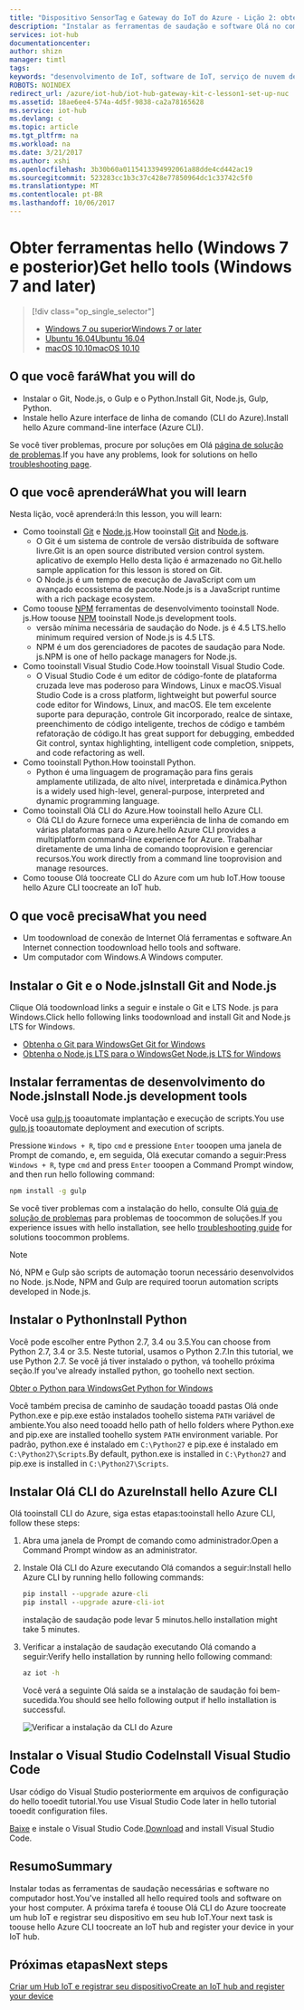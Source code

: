```yaml
---
title: "Dispositivo SensorTag e Gateway do IoT do Azure - Lição 2: obter ferramentas (Windows) | Microsoft Docs"
description: "Instalar as ferramentas de saudação e software Olá no computador host executando o Windows, crie um hub IoT e registrar seu dispositivo no hub IoT de saudação."
services: iot-hub
documentationcenter: 
author: shizn
manager: timtl
tags: 
keywords: "desenvolvimento de IoT, software de IoT, serviço de nuvem de IoT, software de Internet das Coisas, CLI do Azure, instalar o git no windows, executar gulp, instalar node js no windows, instalar npm no windows, instalar Python no windows"
ROBOTS: NOINDEX
redirect_url: /azure/iot-hub/iot-hub-gateway-kit-c-lesson1-set-up-nuc
ms.assetid: 18ae6ee4-574a-4d5f-9838-ca2a78165628
ms.service: iot-hub
ms.devlang: c
ms.topic: article
ms.tgt_pltfrm: na
ms.workload: na
ms.date: 3/21/2017
ms.author: xshi
ms.openlocfilehash: 3b30b60a0115413394992061a88dde4cd442ac19
ms.sourcegitcommit: 523283cc1b3c37c428e77850964dc1c33742c5f0
ms.translationtype: MT
ms.contentlocale: pt-BR
ms.lasthandoff: 10/06/2017
---
```

# <a name="get-hello-tools-windows-7-and-later"></a><span data-ttu-id="0452c-104">Obter ferramentas hello (Windows 7 e posterior)</span><span class="sxs-lookup"><span data-stu-id="0452c-104">Get hello tools (Windows 7 and later)</span></span>
> [!div class="op_single_selector"]
> * [<span data-ttu-id="0452c-105">Windows 7 ou superior</span><span class="sxs-lookup"><span data-stu-id="0452c-105">Windows 7 or later</span></span>](iot-hub-gateway-kit-c-lesson2-get-the-tools-win32.md)
> * [<span data-ttu-id="0452c-106">Ubuntu 16.04</span><span class="sxs-lookup"><span data-stu-id="0452c-106">Ubuntu 16.04</span></span>](iot-hub-gateway-kit-c-lesson2-get-the-tools-ubuntu.md)
> * [<span data-ttu-id="0452c-107">macOS 10.10</span><span class="sxs-lookup"><span data-stu-id="0452c-107">macOS 10.10</span></span>](iot-hub-gateway-kit-c-lesson2-get-the-tools-mac.md)

## <a name="what-you-will-do"></a><span data-ttu-id="0452c-108">O que você fará</span><span class="sxs-lookup"><span data-stu-id="0452c-108">What you will do</span></span>

- <span data-ttu-id="0452c-109">Instalar o Git, Node.js, o Gulp e o Python.</span><span class="sxs-lookup"><span data-stu-id="0452c-109">Install Git, Node.js, Gulp, Python.</span></span>
- <span data-ttu-id="0452c-110">Instale hello Azure interface de linha de comando (CLI do Azure).</span><span class="sxs-lookup"><span data-stu-id="0452c-110">Install hello Azure command-line interface (Azure CLI).</span></span> 

<span data-ttu-id="0452c-111">Se você tiver problemas, procure por soluções em Olá [página de solução de problemas](iot-hub-gateway-kit-c-troubleshooting.md).</span><span class="sxs-lookup"><span data-stu-id="0452c-111">If you have any problems, look for solutions on hello [troubleshooting page](iot-hub-gateway-kit-c-troubleshooting.md).</span></span>

## <a name="what-you-will-learn"></a><span data-ttu-id="0452c-112">O que você aprenderá</span><span class="sxs-lookup"><span data-stu-id="0452c-112">What you will learn</span></span>

<span data-ttu-id="0452c-113">Nesta lição, você aprenderá:</span><span class="sxs-lookup"><span data-stu-id="0452c-113">In this lesson, you will learn:</span></span>

- <span data-ttu-id="0452c-114">Como tooinstall [Git](https://git-scm.com/) e [Node.js](https://nodejs.org/en/).</span><span class="sxs-lookup"><span data-stu-id="0452c-114">How tooinstall [Git](https://git-scm.com/) and [Node.js](https://nodejs.org/en/).</span></span>
  - <span data-ttu-id="0452c-115">O Git é um sistema de controle de versão distribuída de software livre.</span><span class="sxs-lookup"><span data-stu-id="0452c-115">Git is an open source distributed version control system.</span></span> <span data-ttu-id="0452c-116">aplicativo de exemplo Hello desta lição é armazenado no Git.</span><span class="sxs-lookup"><span data-stu-id="0452c-116">hello sample application for this lesson is stored on Git.</span></span>
  - <span data-ttu-id="0452c-117">O Node.js é um tempo de execução de JavaScript com um avançado ecossistema de pacote.</span><span class="sxs-lookup"><span data-stu-id="0452c-117">Node.js is a JavaScript runtime with a rich package ecosystem.</span></span>
- <span data-ttu-id="0452c-118">Como toouse [NPM](https://www.npmjs.com/) ferramentas de desenvolvimento tooinstall Node. js.</span><span class="sxs-lookup"><span data-stu-id="0452c-118">How toouse [NPM](https://www.npmjs.com/) tooinstall Node.js development tools.</span></span>
  - <span data-ttu-id="0452c-119">versão mínima necessária de saudação do Node. js é 4.5 LTS.</span><span class="sxs-lookup"><span data-stu-id="0452c-119">hello minimum required version of Node.js is 4.5 LTS.</span></span>
  - <span data-ttu-id="0452c-120">NPM é um dos gerenciadores de pacotes de saudação para Node. js.</span><span class="sxs-lookup"><span data-stu-id="0452c-120">NPM is one of hello package managers for Node.js.</span></span>
- <span data-ttu-id="0452c-121">Como tooinstall Visual Studio Code.</span><span class="sxs-lookup"><span data-stu-id="0452c-121">How tooinstall Visual Studio Code.</span></span>
  - <span data-ttu-id="0452c-122">O Visual Studio Code é um editor de código-fonte de plataforma cruzada leve mas poderoso para Windows, Linux e macOS.</span><span class="sxs-lookup"><span data-stu-id="0452c-122">Visual Studio Code is a cross platform, lightweight but powerful source code editor for Windows, Linux, and macOS.</span></span> <span data-ttu-id="0452c-123">Ele tem excelente suporte para depuração, controle Git incorporado, realce de sintaxe, preenchimento de código inteligente, trechos de código e também refatoração de código.</span><span class="sxs-lookup"><span data-stu-id="0452c-123">It has great support for debugging, embedded Git control, syntax highlighting, intelligent code completion, snippets, and code refactoring as well.</span></span>
- <span data-ttu-id="0452c-124">Como tooinstall Python.</span><span class="sxs-lookup"><span data-stu-id="0452c-124">How tooinstall Python.</span></span>
  - <span data-ttu-id="0452c-125">Python é uma linguagem de programação para fins gerais amplamente utilizada, de alto nível, interpretada e dinâmica.</span><span class="sxs-lookup"><span data-stu-id="0452c-125">Python is a widely used high-level, general-purpose, interpreted and dynamic programming language.</span></span>
- <span data-ttu-id="0452c-126">Como tooinstall Olá CLI do Azure.</span><span class="sxs-lookup"><span data-stu-id="0452c-126">How tooinstall hello Azure CLI.</span></span>
  - <span data-ttu-id="0452c-127">Olá CLI do Azure fornece uma experiência de linha de comando em várias plataformas para o Azure.</span><span class="sxs-lookup"><span data-stu-id="0452c-127">hello Azure CLI provides a multiplatform command-line experience for Azure.</span></span> <span data-ttu-id="0452c-128">Trabalhar diretamente de uma linha de comando tooprovision e gerenciar recursos.</span><span class="sxs-lookup"><span data-stu-id="0452c-128">You work directly from a command line tooprovision and manage resources.</span></span>
- <span data-ttu-id="0452c-129">Como toouse Olá toocreate CLI do Azure com um hub IoT.</span><span class="sxs-lookup"><span data-stu-id="0452c-129">How toouse hello Azure CLI toocreate an IoT hub.</span></span>

## <a name="what-you-need"></a><span data-ttu-id="0452c-130">O que você precisa</span><span class="sxs-lookup"><span data-stu-id="0452c-130">What you need</span></span>

- <span data-ttu-id="0452c-131">Um toodownload de conexão de Internet Olá ferramentas e software.</span><span class="sxs-lookup"><span data-stu-id="0452c-131">An Internet connection toodownload hello tools and software.</span></span>
- <span data-ttu-id="0452c-132">Um computador com Windows.</span><span class="sxs-lookup"><span data-stu-id="0452c-132">A Windows computer.</span></span>

## <a name="install-git-and-nodejs"></a><span data-ttu-id="0452c-133">Instalar o Git e o Node.js</span><span class="sxs-lookup"><span data-stu-id="0452c-133">Install Git and Node.js</span></span>

<span data-ttu-id="0452c-134">Clique Olá toodownload links a seguir e instale o Git e LTS Node. js para Windows.</span><span class="sxs-lookup"><span data-stu-id="0452c-134">Click hello following links toodownload and install Git and Node.js LTS for Windows.</span></span>

- [<span data-ttu-id="0452c-135">Obtenha o Git para Windows</span><span class="sxs-lookup"><span data-stu-id="0452c-135">Get Git for Windows</span></span>](https://git-scm.com/download/win/)
- [<span data-ttu-id="0452c-136">Obtenha o Node.js LTS para o Windows</span><span class="sxs-lookup"><span data-stu-id="0452c-136">Get Node.js LTS for Windows</span></span>](https://nodejs.org/en/)

## <a name="install-nodejs-development-tools"></a><span data-ttu-id="0452c-137">Instalar ferramentas de desenvolvimento do Node.js</span><span class="sxs-lookup"><span data-stu-id="0452c-137">Install Node.js development tools</span></span>

<span data-ttu-id="0452c-138">Você usa [gulp.js](http://gulpjs.com/) tooautomate implantação e execução de scripts.</span><span class="sxs-lookup"><span data-stu-id="0452c-138">You use [gulp.js](http://gulpjs.com/) tooautomate deployment and execution of scripts.</span></span>

<span data-ttu-id="0452c-139">Pressione `Windows + R`, tipo `cmd` e pressione `Enter` tooopen uma janela de Prompt de comando, e, em seguida, Olá executar comando a seguir:</span><span class="sxs-lookup"><span data-stu-id="0452c-139">Press `Windows + R`, type `cmd` and press `Enter` tooopen a Command Prompt window, and then run hello following command:</span></span>

```cmd
npm install -g gulp
```

<span data-ttu-id="0452c-140">Se você tiver problemas com a instalação do hello, consulte Olá [guia de solução de problemas](iot-hub-gateway-kit-c-troubleshooting.md) para problemas de toocommon de soluções.</span><span class="sxs-lookup"><span data-stu-id="0452c-140">If you experience issues with hello installation, see hello [troubleshooting guide](iot-hub-gateway-kit-c-troubleshooting.md) for solutions toocommon problems.</span></span>

> [!Note]
> <span data-ttu-id="0452c-141">Nó, NPM e Gulp são scripts de automação toorun necessário desenvolvidos no Node. js.</span><span class="sxs-lookup"><span data-stu-id="0452c-141">Node, NPM and Gulp are required toorun automation scripts developed in Node.js.</span></span>

## <a name="install-python"></a><span data-ttu-id="0452c-142">Instalar o Python</span><span class="sxs-lookup"><span data-stu-id="0452c-142">Install Python</span></span>

<span data-ttu-id="0452c-143">Você pode escolher entre Python 2.7, 3.4 ou 3.5.</span><span class="sxs-lookup"><span data-stu-id="0452c-143">You can choose from Python 2.7, 3.4 or 3.5.</span></span> <span data-ttu-id="0452c-144">Neste tutorial, usamos o Python 2.7.</span><span class="sxs-lookup"><span data-stu-id="0452c-144">In this tutorial, we use Python 2.7.</span></span> <span data-ttu-id="0452c-145">Se você já tiver instalado o python, vá toohello próxima seção.</span><span class="sxs-lookup"><span data-stu-id="0452c-145">If you've already installed python, go toohello next section.</span></span>

[<span data-ttu-id="0452c-146">Obter o Python para Windows</span><span class="sxs-lookup"><span data-stu-id="0452c-146">Get Python for Windows</span></span>](https://www.python.org/downloads/)

<span data-ttu-id="0452c-147">Você também precisa de caminho de saudação tooadd pastas Olá onde Python.exe e pip.exe estão instalados toohello sistema `PATH` variável de ambiente.</span><span class="sxs-lookup"><span data-stu-id="0452c-147">You also need tooadd hello path of hello folders where Python.exe and pip.exe are installed toohello system `PATH` environment variable.</span></span> <span data-ttu-id="0452c-148">Por padrão, python.exe é instalado em `C:\Python27` e pip.exe é instalado em `C:\Python27\Scripts`.</span><span class="sxs-lookup"><span data-stu-id="0452c-148">By default, python.exe is installed in `C:\Python27` and pip.exe is installed in `C:\Python27\Scripts`.</span></span>

## <a name="install-hello-azure-cli"></a><span data-ttu-id="0452c-149">Instalar Olá CLI do Azure</span><span class="sxs-lookup"><span data-stu-id="0452c-149">Install hello Azure CLI</span></span>

<span data-ttu-id="0452c-150">Olá tooinstall CLI do Azure, siga estas etapas:</span><span class="sxs-lookup"><span data-stu-id="0452c-150">tooinstall hello Azure CLI, follow these steps:</span></span>

1. <span data-ttu-id="0452c-151">Abra uma janela de Prompt de comando como administrador.</span><span class="sxs-lookup"><span data-stu-id="0452c-151">Open a Command Prompt window as an administrator.</span></span>

2. <span data-ttu-id="0452c-152">Instale Olá CLI do Azure executando Olá comandos a seguir:</span><span class="sxs-lookup"><span data-stu-id="0452c-152">Install hello Azure CLI by running hello following commands:</span></span>

   ```cmd
   pip install --upgrade azure-cli
   pip install --upgrade azure-cli-iot
   ```

   <span data-ttu-id="0452c-153">instalação de saudação pode levar 5 minutos.</span><span class="sxs-lookup"><span data-stu-id="0452c-153">hello installation might take 5 minutes.</span></span>

3. <span data-ttu-id="0452c-154">Verificar a instalação de saudação executando Olá comando a seguir:</span><span class="sxs-lookup"><span data-stu-id="0452c-154">Verify hello installation by running hello following command:</span></span>

   ```cmd
   az iot -h
   ```

   <span data-ttu-id="0452c-155">Você verá a seguinte Olá saída se a instalação de saudação foi bem-sucedida.</span><span class="sxs-lookup"><span data-stu-id="0452c-155">You should see hello following output if hello installation is successful.</span></span>

   ![Verificar a instalação da CLI do Azure](media/iot-hub-gateway-kit-lessons/lesson2/az_iot_help_win.png)

## <a name="install-visual-studio-code"></a><span data-ttu-id="0452c-157">Instalar o Visual Studio Code</span><span class="sxs-lookup"><span data-stu-id="0452c-157">Install Visual Studio Code</span></span>

<span data-ttu-id="0452c-158">Usar código do Visual Studio posteriormente em arquivos de configuração do hello tooedit tutorial.</span><span class="sxs-lookup"><span data-stu-id="0452c-158">You use Visual Studio Code later in hello tutorial tooedit configuration files.</span></span>

<span data-ttu-id="0452c-159">[Baixe](https://code.visualstudio.com/docs/setup/windows) e instale o Visual Studio Code.</span><span class="sxs-lookup"><span data-stu-id="0452c-159">[Download](https://code.visualstudio.com/docs/setup/windows) and install Visual Studio Code.</span></span>

## <a name="summary"></a><span data-ttu-id="0452c-160">Resumo</span><span class="sxs-lookup"><span data-stu-id="0452c-160">Summary</span></span>

<span data-ttu-id="0452c-161">Instalar todas as ferramentas de saudação necessárias e software no computador host.</span><span class="sxs-lookup"><span data-stu-id="0452c-161">You've installed all hello required tools and software on your host computer.</span></span> <span data-ttu-id="0452c-162">A próxima tarefa é toouse Olá CLI do Azure toocreate um hub IoT e registrar seu dispositivo em seu hub IoT.</span><span class="sxs-lookup"><span data-stu-id="0452c-162">Your next task is toouse hello Azure CLI toocreate an IoT hub and register your device in your IoT hub.</span></span>

## <a name="next-steps"></a><span data-ttu-id="0452c-163">Próximas etapas</span><span class="sxs-lookup"><span data-stu-id="0452c-163">Next steps</span></span>
[<span data-ttu-id="0452c-164">Criar um Hub IoT e registrar seu dispositivo</span><span class="sxs-lookup"><span data-stu-id="0452c-164">Create an IoT hub and register your device</span></span>](iot-hub-gateway-kit-c-lesson2-register-device.md)
